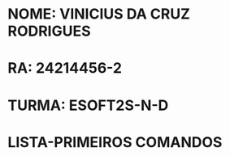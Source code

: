# NOME: VINICIUS DA CRUZ RODRIGUES
# RA: 24214456-2
# TURMA: ESOFT2S-N-D
# LISTA-PRIMEIROS COMANDOS
